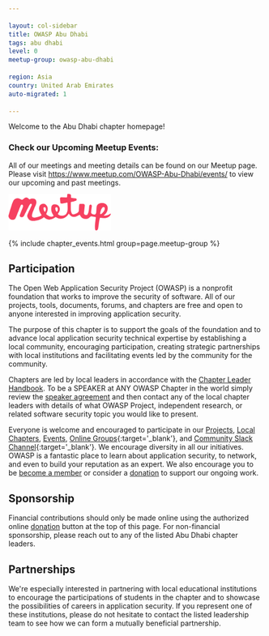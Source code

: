 ```yaml
---

layout: col-sidebar
title: OWASP Abu Dhabi
tags: abu dhabi
level: 0
meetup-group: owasp-abu-dhabi

region: Asia
country: United Arab Emirates
auto-migrated: 1

---
```


Welcome to the Abu Dhabi chapter homepage!

### Check our Upcoming Meetup Events:
All of our meetings and meeting details can be found on our Meetup page.
Please visit <https://www.meetup.com/OWASP-Abu-Dhabi/events/> to view our upcoming and past meetings.

[
<img src="assets/images/logo-meetup.svg" style="width: 40%;" alt="OWASP AD on Meetup.com" />](http://www.meetup.com/OWASP-Abu-Dhabi)
<br style="clear: left;"/>

{% include chapter_events.html group=page.meetup-group %}

## Participation
The Open Web Application Security Project (OWASP) is a nonprofit foundation that works to improve the security of software. All of our projects, tools, documents, forums, and chapters are free and open to anyone interested in improving application security.

The purpose of this chapter is to support the goals of the foundation and to advance local application security technical expertise by establishing a local community, encouraging participation, creating strategic partnerships with local institutions and facilitating events led by the community for the community.

Chapters are led by local leaders in accordance with the [Chapter Leader Handbook](/www-policy/operational/chapter-handbook-existing.html). To be a SPEAKER at ANY OWASP Chapter in the world simply review the [speaker agreement](/www-policy/legal/speaker-agreement.html) and then contact any of the local chapter leaders with details of what OWASP Project, independent research, or related software security topic you would like to present.

Everyone is welcome and encouraged to participate in our [Projects](/projects), [Local Chapters](/chapters), [Events](/events), [Online Groups](https://groups.google.com/a/owasp.com/){:target='_blank'}, and [Community Slack Channel](https://owasp.slack.com/){:target='_blank'}. We encourage diversity in all our initiatives. OWASP is a fantastic place to learn about application security, to network, and even to build your reputation as an expert. We also encourage you to be [become a member](/membership) or consider a [donation](/donate) to support our ongoing work.

## Sponsorship
Financial contributions should only be made online using the authorized online [donation](/donate) button at the top of this page. For non-financial sponsorship, please reach out to any of the listed Abu Dhabi chapter leaders.

## Partnerships
We're especially interested in partnering with local educational institutions to encourage the participations of students in the chapter and to showcase the possibilities of careers in application security. If you represent one of these institutions, please do not hesitate to contact the listed leadership team to see how we can form a mutually beneficial partnership.
